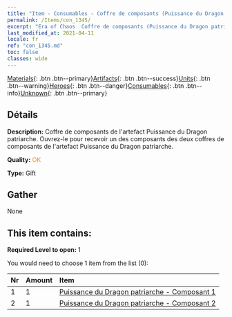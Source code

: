 ```yaml
---
title: "Item - Consumables - Coffre de composants (Puissance du Dragon patriarche)"
permalink: /Items/con_1345/
excerpt: "Era of Chaos  Coffre de composants (Puissance du Dragon patriarche)"
last_modified_at: 2021-04-11
locale: fr
ref: "con_1345.md"
toc: false
classes: wide
---
```

 [Materials](/fr/Items/){: .btn .btn--primary}[Artifacts](/fr/Items/Artifacts/){: .btn .btn--success}[Units](/fr/Items/Units/){: .btn .btn--warning}[Heroes](/fr/Items/Heroes/){: .btn .btn--danger}[Consumables](/fr/Items/Consumables/){: .btn .btn--info}[Unknown](/fr/Items/Unknown/){: .btn .btn--primary}

## Détails
 **Description:** Coffre de composants de l'artefact Puissance du Dragon patriarche. Ouvrez-le pour recevoir un des composants des deux coffres de composants de l'artefact Puissance du Dragon patriarche.

 **Quality:** <span style="color: #FF8C00">OK</span>

 **Type:** Gift

## Gather

  None

## This item contains:

 **Required Level to open:** 1

 You would need to choose 1 item from the list (0):

  | Nr | Amount |     Item    |
  |:---|:-------|:------------|
  | 1 | 1 | [Puissance du Dragon patriarche - Composant 1](/fr/Items/con_1346/) | 
  | 2 | 1 | [Puissance du Dragon patriarche - Composant 2](/fr/Items/con_1347/) | 
